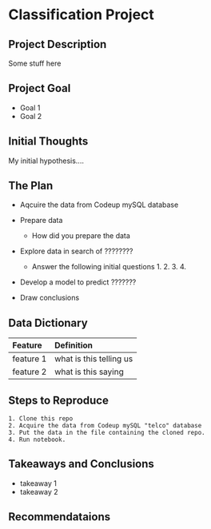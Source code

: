 # Classification Project

## Project Description

Some stuff here

## Project Goal
* Goal 1
* Goal 2

## Initial Thoughts

My initial hypothesis....

## The Plan
* Aqcuire the data from Codeup mySQL database

* Prepare data
    * How did you prepare the data

* Explore data in search of ????????
    * Answer the following initial questions
        1. 
        2. 
        3. 
        4. 

* Develop a model to predict ???????

* Draw conclusions

## Data Dictionary

| Feature | Definition |
|:--------|:-----------|
|feature 1| what is this telling us|
|feature 2| what is this saying|


## Steps to Reproduce
    1. Clone this repo
    2. Acquire the data from Codeup mySQL "telco" database
    3. Put the data in the file containing the cloned repo.
    4. Run notebook.

## Takeaways and Conclusions
* takeaway 1
* takeaway 2

## Recommendataions